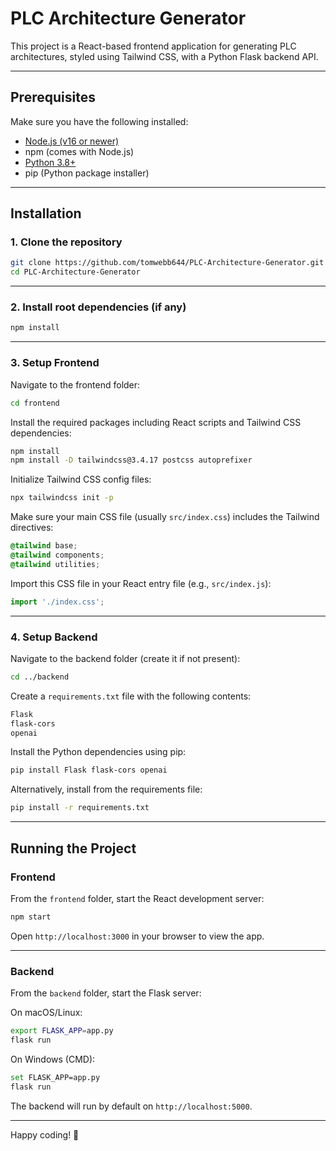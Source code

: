 # PLC Architecture Generator

This project is a React-based frontend application for generating PLC architectures, styled using Tailwind CSS, with a Python Flask backend API.

---

## Prerequisites

Make sure you have the following installed:

- [Node.js (v16 or newer)](https://nodejs.org/)
- npm (comes with Node.js)
- [Python 3.8+](https://www.python.org/downloads/)
- pip (Python package installer)

---

## Installation

### 1. Clone the repository

```bash
git clone https://github.com/tomwebb644/PLC-Architecture-Generator.git
cd PLC-Architecture-Generator
```

---

### 2. Install root dependencies (if any)

```bash
npm install
```

---

### 3. Setup Frontend

Navigate to the frontend folder:

```bash
cd frontend
```

Install the required packages including React scripts and Tailwind CSS dependencies:

```bash
npm install
npm install -D tailwindcss@3.4.17 postcss autoprefixer
```

Initialize Tailwind CSS config files:

```bash
npx tailwindcss init -p
```

Make sure your main CSS file (usually `src/index.css`) includes the Tailwind directives:

```css
@tailwind base;
@tailwind components;
@tailwind utilities;
```

Import this CSS file in your React entry file (e.g., `src/index.js`):

```js
import './index.css';
```

---

### 4. Setup Backend

Navigate to the backend folder (create it if not present):

```bash
cd ../backend
```

Create a `requirements.txt` file with the following contents:

```txt
Flask
flask-cors
openai
```

Install the Python dependencies using pip:

```bash
pip install Flask flask-cors openai
```

Alternatively, install from the requirements file:

```bash
pip install -r requirements.txt
```

---

## Running the Project

### Frontend

From the `frontend` folder, start the React development server:

```bash
npm start
```

Open `http://localhost:3000` in your browser to view the app.

---

### Backend

From the `backend` folder, start the Flask server:

On macOS/Linux:

```bash
export FLASK_APP=app.py
flask run
```

On Windows (CMD):

```bash
set FLASK_APP=app.py
flask run
```

The backend will run by default on `http://localhost:5000`.

---

Happy coding! 🚀
